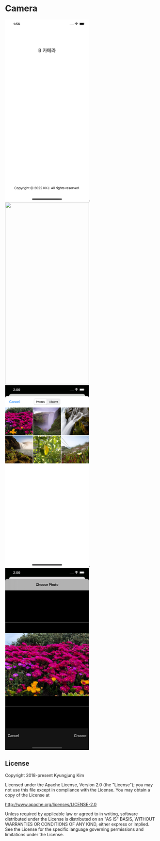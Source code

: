 # Camera


<img src="screenshot_1.png" width="277" height="600">. <img src="screenshot_2.png" width="277" height="600">  
<img src="screenshot_3.png" width="277" height="600">. <img src="screenshot_4.png" width="277" height="600">


License
-------

Copyright 2018-present Kyungjung Kim

Licensed under the Apache License, Version 2.0 (the "License");
you may not use this file except in compliance with the License.
You may obtain a copy of the License at

http://www.apache.org/licenses/LICENSE-2.0

Unless required by applicable law or agreed to in writing, software
distributed under the License is distributed on an "AS IS" BASIS,
WITHOUT WARRANTIES OR CONDITIONS OF ANY KIND, either express or implied.
See the License for the specific language governing permissions and
limitations under the License.
